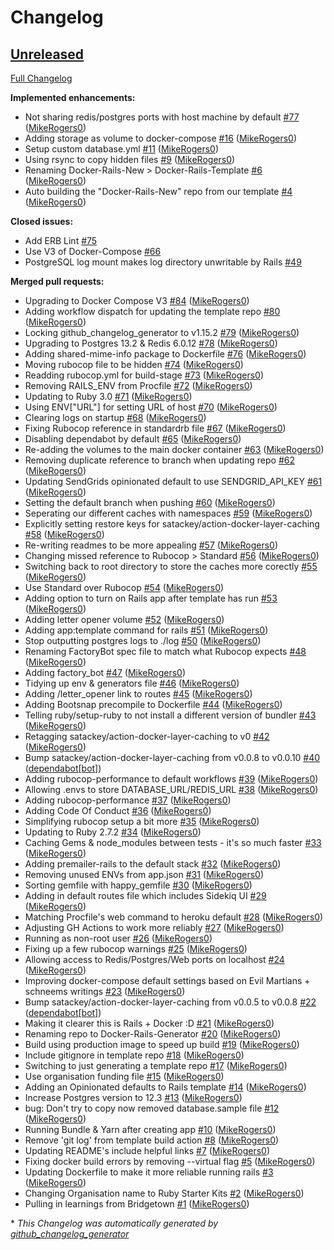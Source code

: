 # Changelog

## [Unreleased](https://github.com/Ruby-Starter-Kits/Docker-Rails-Generator/tree/HEAD)

[Full Changelog](https://github.com/Ruby-Starter-Kits/Docker-Rails-Generator/compare/43a8d3381e1a5702e1dae0bdfd35170b8148c2ba...HEAD)

**Implemented enhancements:**

- Not sharing redis/postgres ports with host machine by default [\#77](https://github.com/Ruby-Starter-Kits/Docker-Rails-Generator/pull/77) ([MikeRogers0](https://github.com/MikeRogers0))
- Adding storage as volume to docker-compose [\#16](https://github.com/Ruby-Starter-Kits/Docker-Rails-Generator/pull/16) ([MikeRogers0](https://github.com/MikeRogers0))
- Setup custom database.yml [\#11](https://github.com/Ruby-Starter-Kits/Docker-Rails-Generator/pull/11) ([MikeRogers0](https://github.com/MikeRogers0))
- Using rsync to copy hidden files [\#9](https://github.com/Ruby-Starter-Kits/Docker-Rails-Generator/pull/9) ([MikeRogers0](https://github.com/MikeRogers0))
- Renaming Docker-Rails-New \> Docker-Rails-Template [\#6](https://github.com/Ruby-Starter-Kits/Docker-Rails-Generator/pull/6) ([MikeRogers0](https://github.com/MikeRogers0))
- Auto building the "Docker-Rails-New" repo from our template [\#4](https://github.com/Ruby-Starter-Kits/Docker-Rails-Generator/pull/4) ([MikeRogers0](https://github.com/MikeRogers0))

**Closed issues:**

- Add ERB Lint [\#75](https://github.com/Ruby-Starter-Kits/Docker-Rails-Generator/issues/75)
- Use V3 of Docker-Compose [\#66](https://github.com/Ruby-Starter-Kits/Docker-Rails-Generator/issues/66)
- PostgreSQL log mount makes log directory unwritable by Rails [\#49](https://github.com/Ruby-Starter-Kits/Docker-Rails-Generator/issues/49)

**Merged pull requests:**

- Upgrading to Docker Compose V3 [\#84](https://github.com/Ruby-Starter-Kits/Docker-Rails-Generator/pull/84) ([MikeRogers0](https://github.com/MikeRogers0))
- Adding workflow dispatch for updating the template repo [\#80](https://github.com/Ruby-Starter-Kits/Docker-Rails-Generator/pull/80) ([MikeRogers0](https://github.com/MikeRogers0))
- Locking github\_changelog\_generator to v1.15.2 [\#79](https://github.com/Ruby-Starter-Kits/Docker-Rails-Generator/pull/79) ([MikeRogers0](https://github.com/MikeRogers0))
- Upgrading to Postgres 13.2 & Redis 6.0.12 [\#78](https://github.com/Ruby-Starter-Kits/Docker-Rails-Generator/pull/78) ([MikeRogers0](https://github.com/MikeRogers0))
- Adding shared-mime-info package to Dockerfile [\#76](https://github.com/Ruby-Starter-Kits/Docker-Rails-Generator/pull/76) ([MikeRogers0](https://github.com/MikeRogers0))
- Moving rubocop file to be hidden [\#74](https://github.com/Ruby-Starter-Kits/Docker-Rails-Generator/pull/74) ([MikeRogers0](https://github.com/MikeRogers0))
- Readding rubocop.yml for build-stage [\#73](https://github.com/Ruby-Starter-Kits/Docker-Rails-Generator/pull/73) ([MikeRogers0](https://github.com/MikeRogers0))
- Removing RAILS\_ENV from Procfile [\#72](https://github.com/Ruby-Starter-Kits/Docker-Rails-Generator/pull/72) ([MikeRogers0](https://github.com/MikeRogers0))
- Updating to Ruby 3.0 [\#71](https://github.com/Ruby-Starter-Kits/Docker-Rails-Generator/pull/71) ([MikeRogers0](https://github.com/MikeRogers0))
- Using ENV\["URL"\] for setting URL of host [\#70](https://github.com/Ruby-Starter-Kits/Docker-Rails-Generator/pull/70) ([MikeRogers0](https://github.com/MikeRogers0))
- Clearing logs on startup [\#68](https://github.com/Ruby-Starter-Kits/Docker-Rails-Generator/pull/68) ([MikeRogers0](https://github.com/MikeRogers0))
- Fixing Rubocop reference in standardrb file [\#67](https://github.com/Ruby-Starter-Kits/Docker-Rails-Generator/pull/67) ([MikeRogers0](https://github.com/MikeRogers0))
- Disabling dependabot by default [\#65](https://github.com/Ruby-Starter-Kits/Docker-Rails-Generator/pull/65) ([MikeRogers0](https://github.com/MikeRogers0))
- Re-adding the volumes to the main docker container [\#63](https://github.com/Ruby-Starter-Kits/Docker-Rails-Generator/pull/63) ([MikeRogers0](https://github.com/MikeRogers0))
- Removing duplicate reference to branch when updating repo [\#62](https://github.com/Ruby-Starter-Kits/Docker-Rails-Generator/pull/62) ([MikeRogers0](https://github.com/MikeRogers0))
- Updating SendGrids opinionated default to use SENDGRID\_API\_KEY [\#61](https://github.com/Ruby-Starter-Kits/Docker-Rails-Generator/pull/61) ([MikeRogers0](https://github.com/MikeRogers0))
- Setting the default branch when pushing [\#60](https://github.com/Ruby-Starter-Kits/Docker-Rails-Generator/pull/60) ([MikeRogers0](https://github.com/MikeRogers0))
- Seperating our different caches with namespaces [\#59](https://github.com/Ruby-Starter-Kits/Docker-Rails-Generator/pull/59) ([MikeRogers0](https://github.com/MikeRogers0))
- Explicitly setting restore keys for satackey/action-docker-layer-caching [\#58](https://github.com/Ruby-Starter-Kits/Docker-Rails-Generator/pull/58) ([MikeRogers0](https://github.com/MikeRogers0))
- Re-writing readmes to be more appealing [\#57](https://github.com/Ruby-Starter-Kits/Docker-Rails-Generator/pull/57) ([MikeRogers0](https://github.com/MikeRogers0))
- Changing missed reference to Rubocop \> Standard [\#56](https://github.com/Ruby-Starter-Kits/Docker-Rails-Generator/pull/56) ([MikeRogers0](https://github.com/MikeRogers0))
- Switching back to root directory to store the caches more corectly [\#55](https://github.com/Ruby-Starter-Kits/Docker-Rails-Generator/pull/55) ([MikeRogers0](https://github.com/MikeRogers0))
- Use Standard over Rubocop [\#54](https://github.com/Ruby-Starter-Kits/Docker-Rails-Generator/pull/54) ([MikeRogers0](https://github.com/MikeRogers0))
- Adding option to turn on Rails app after template has run [\#53](https://github.com/Ruby-Starter-Kits/Docker-Rails-Generator/pull/53) ([MikeRogers0](https://github.com/MikeRogers0))
- Adding letter opener volume [\#52](https://github.com/Ruby-Starter-Kits/Docker-Rails-Generator/pull/52) ([MikeRogers0](https://github.com/MikeRogers0))
- Adding app:template command for rails [\#51](https://github.com/Ruby-Starter-Kits/Docker-Rails-Generator/pull/51) ([MikeRogers0](https://github.com/MikeRogers0))
- Stop outputting postgres logs to ./log [\#50](https://github.com/Ruby-Starter-Kits/Docker-Rails-Generator/pull/50) ([MikeRogers0](https://github.com/MikeRogers0))
- Renaming FactoryBot spec file to match what Rubocop expects [\#48](https://github.com/Ruby-Starter-Kits/Docker-Rails-Generator/pull/48) ([MikeRogers0](https://github.com/MikeRogers0))
- Adding factory\_bot [\#47](https://github.com/Ruby-Starter-Kits/Docker-Rails-Generator/pull/47) ([MikeRogers0](https://github.com/MikeRogers0))
- Tidying up env & generators file [\#46](https://github.com/Ruby-Starter-Kits/Docker-Rails-Generator/pull/46) ([MikeRogers0](https://github.com/MikeRogers0))
- Adding /letter\_opener link to routes [\#45](https://github.com/Ruby-Starter-Kits/Docker-Rails-Generator/pull/45) ([MikeRogers0](https://github.com/MikeRogers0))
- Adding Bootsnap precompile to Dockerfile [\#44](https://github.com/Ruby-Starter-Kits/Docker-Rails-Generator/pull/44) ([MikeRogers0](https://github.com/MikeRogers0))
- Telling ruby/setup-ruby to not install a different version of bundler [\#43](https://github.com/Ruby-Starter-Kits/Docker-Rails-Generator/pull/43) ([MikeRogers0](https://github.com/MikeRogers0))
- Retagging satackey/action-docker-layer-caching to v0 [\#42](https://github.com/Ruby-Starter-Kits/Docker-Rails-Generator/pull/42) ([MikeRogers0](https://github.com/MikeRogers0))
- Bump satackey/action-docker-layer-caching from v0.0.8 to v0.0.10 [\#40](https://github.com/Ruby-Starter-Kits/Docker-Rails-Generator/pull/40) ([dependabot[bot]](https://github.com/apps/dependabot))
- Adding rubocop-performance to default workflows [\#39](https://github.com/Ruby-Starter-Kits/Docker-Rails-Generator/pull/39) ([MikeRogers0](https://github.com/MikeRogers0))
- Allowing .envs to store DATABASE\_URL/REDIS\_URL [\#38](https://github.com/Ruby-Starter-Kits/Docker-Rails-Generator/pull/38) ([MikeRogers0](https://github.com/MikeRogers0))
- Adding rubocop-performance [\#37](https://github.com/Ruby-Starter-Kits/Docker-Rails-Generator/pull/37) ([MikeRogers0](https://github.com/MikeRogers0))
- Adding Code Of Conduct [\#36](https://github.com/Ruby-Starter-Kits/Docker-Rails-Generator/pull/36) ([MikeRogers0](https://github.com/MikeRogers0))
- Simplifying rubocop setup a bit more [\#35](https://github.com/Ruby-Starter-Kits/Docker-Rails-Generator/pull/35) ([MikeRogers0](https://github.com/MikeRogers0))
- Updating to Ruby 2.7.2 [\#34](https://github.com/Ruby-Starter-Kits/Docker-Rails-Generator/pull/34) ([MikeRogers0](https://github.com/MikeRogers0))
- Caching Gems & node\_modules between tests - it's so much faster [\#33](https://github.com/Ruby-Starter-Kits/Docker-Rails-Generator/pull/33) ([MikeRogers0](https://github.com/MikeRogers0))
- Adding premailer-rails to the default stack [\#32](https://github.com/Ruby-Starter-Kits/Docker-Rails-Generator/pull/32) ([MikeRogers0](https://github.com/MikeRogers0))
- Removing unused ENVs from app.json [\#31](https://github.com/Ruby-Starter-Kits/Docker-Rails-Generator/pull/31) ([MikeRogers0](https://github.com/MikeRogers0))
- Sorting gemfile with happy\_gemfile [\#30](https://github.com/Ruby-Starter-Kits/Docker-Rails-Generator/pull/30) ([MikeRogers0](https://github.com/MikeRogers0))
- Adding in default routes file which includes Sidekiq UI [\#29](https://github.com/Ruby-Starter-Kits/Docker-Rails-Generator/pull/29) ([MikeRogers0](https://github.com/MikeRogers0))
- Matching Procfile's web command to heroku default [\#28](https://github.com/Ruby-Starter-Kits/Docker-Rails-Generator/pull/28) ([MikeRogers0](https://github.com/MikeRogers0))
- Adjusting GH Actions to work more reliably [\#27](https://github.com/Ruby-Starter-Kits/Docker-Rails-Generator/pull/27) ([MikeRogers0](https://github.com/MikeRogers0))
- Running as non-root user [\#26](https://github.com/Ruby-Starter-Kits/Docker-Rails-Generator/pull/26) ([MikeRogers0](https://github.com/MikeRogers0))
- Fixing up a few rubocop warnings [\#25](https://github.com/Ruby-Starter-Kits/Docker-Rails-Generator/pull/25) ([MikeRogers0](https://github.com/MikeRogers0))
- Allowing access to Redis/Postgres/Web ports on localhost [\#24](https://github.com/Ruby-Starter-Kits/Docker-Rails-Generator/pull/24) ([MikeRogers0](https://github.com/MikeRogers0))
- Improving docker-compose default settings based on Evil Martians + schneems writings  [\#23](https://github.com/Ruby-Starter-Kits/Docker-Rails-Generator/pull/23) ([MikeRogers0](https://github.com/MikeRogers0))
- Bump satackey/action-docker-layer-caching from v0.0.5 to v0.0.8 [\#22](https://github.com/Ruby-Starter-Kits/Docker-Rails-Generator/pull/22) ([dependabot[bot]](https://github.com/apps/dependabot))
- Making it clearer this is Rails + Docker :D [\#21](https://github.com/Ruby-Starter-Kits/Docker-Rails-Generator/pull/21) ([MikeRogers0](https://github.com/MikeRogers0))
- Renaming repo to Docker-Rails-Generator [\#20](https://github.com/Ruby-Starter-Kits/Docker-Rails-Generator/pull/20) ([MikeRogers0](https://github.com/MikeRogers0))
- Build using production image to speed up build [\#19](https://github.com/Ruby-Starter-Kits/Docker-Rails-Generator/pull/19) ([MikeRogers0](https://github.com/MikeRogers0))
- Include gitignore in template repo [\#18](https://github.com/Ruby-Starter-Kits/Docker-Rails-Generator/pull/18) ([MikeRogers0](https://github.com/MikeRogers0))
- Switching to just generating a template repo [\#17](https://github.com/Ruby-Starter-Kits/Docker-Rails-Generator/pull/17) ([MikeRogers0](https://github.com/MikeRogers0))
- Use organisation funding file [\#15](https://github.com/Ruby-Starter-Kits/Docker-Rails-Generator/pull/15) ([MikeRogers0](https://github.com/MikeRogers0))
- Adding an Opinionated defaults to Rails template [\#14](https://github.com/Ruby-Starter-Kits/Docker-Rails-Generator/pull/14) ([MikeRogers0](https://github.com/MikeRogers0))
- Increase Postgres version to 12.3 [\#13](https://github.com/Ruby-Starter-Kits/Docker-Rails-Generator/pull/13) ([MikeRogers0](https://github.com/MikeRogers0))
- bug: Don't try to copy now removed database.sample file [\#12](https://github.com/Ruby-Starter-Kits/Docker-Rails-Generator/pull/12) ([MikeRogers0](https://github.com/MikeRogers0))
- Running Bundle & Yarn after creating app [\#10](https://github.com/Ruby-Starter-Kits/Docker-Rails-Generator/pull/10) ([MikeRogers0](https://github.com/MikeRogers0))
- Remove 'git log' from template build action [\#8](https://github.com/Ruby-Starter-Kits/Docker-Rails-Generator/pull/8) ([MikeRogers0](https://github.com/MikeRogers0))
- Updating README's include helpful links [\#7](https://github.com/Ruby-Starter-Kits/Docker-Rails-Generator/pull/7) ([MikeRogers0](https://github.com/MikeRogers0))
- Fixing docker build errors by removing --virtual flag [\#5](https://github.com/Ruby-Starter-Kits/Docker-Rails-Generator/pull/5) ([MikeRogers0](https://github.com/MikeRogers0))
- Updating Dockerfile to make it more reliable running rails [\#3](https://github.com/Ruby-Starter-Kits/Docker-Rails-Generator/pull/3) ([MikeRogers0](https://github.com/MikeRogers0))
- Changing Organisation name to Ruby Starter Kits [\#2](https://github.com/Ruby-Starter-Kits/Docker-Rails-Generator/pull/2) ([MikeRogers0](https://github.com/MikeRogers0))
- Pulling in learnings from Bridgetown [\#1](https://github.com/Ruby-Starter-Kits/Docker-Rails-Generator/pull/1) ([MikeRogers0](https://github.com/MikeRogers0))



\* *This Changelog was automatically generated by [github_changelog_generator](https://github.com/github-changelog-generator/github-changelog-generator)*
